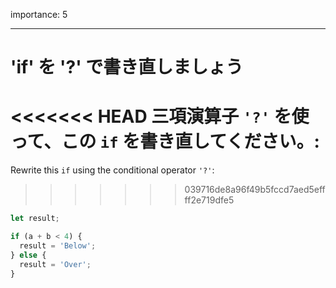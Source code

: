 importance: 5

---

# 'if' を '?' で書き直しましょう

<<<<<<< HEAD
三項演算子 `'?'` を使って、この `if` を書き直してください。:
=======
Rewrite this `if` using the conditional operator `'?'`:
>>>>>>> 039716de8a96f49b5fccd7aed5effff2e719dfe5

```js
let result;

if (a + b < 4) {
  result = 'Below';
} else {
  result = 'Over';
}
```
